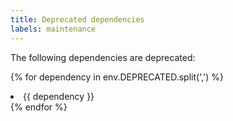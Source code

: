 ```yaml
---
title: Deprecated dependencies
labels: maintenance
---
```

The following dependencies are deprecated:

{% for dependency in env.DEPRECATED.split(',') %}
  <li>{{ dependency }}</li>
{% endfor %}
